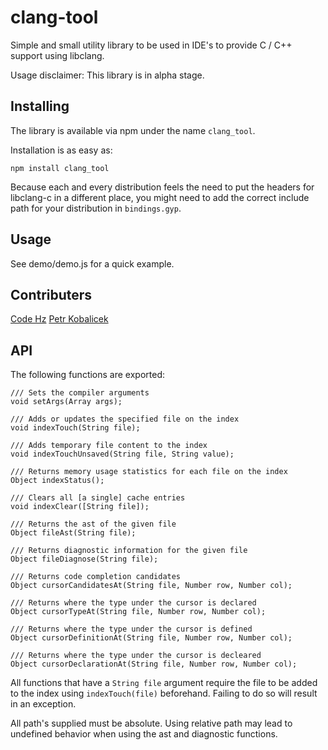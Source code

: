 clang-tool
==========

Simple and small utility library to be used in IDE's to provide C / C++ support using libclang.

Usage disclaimer: This library is in alpha stage.

Installing
----------

The library is available via npm under the name `clang_tool`.

Installation is as easy as:

    npm install clang_tool

Because each and every distribution feels the need to put the headers for
libclang-c in a different place, you might need to add the correct include path
for your distribution in `bindings.gyp`.

Usage
-----

See demo/demo.js for a quick example.

Contributers
------------

[Code Hz](https://github.com/codehz) 
[Petr Kobalicek](https://github.com/kobalicek)

API
---

The following functions are exported:

    /// Sets the compiler arguments
    void setArgs(Array args);

    /// Adds or updates the specified file on the index
    void indexTouch(String file);

    /// Adds temporary file content to the index
    void indexTouchUnsaved(String file, String value);

    /// Returns memory usage statistics for each file on the index
    Object indexStatus();

    /// Clears all [a single] cache entries
    void indexClear([String file]);

    /// Returns the ast of the given file
    Object fileAst(String file);

    /// Returns diagnostic information for the given file
    Object fileDiagnose(String file);

    /// Returns code completion candidates
    Object cursorCandidatesAt(String file, Number row, Number col);

    /// Returns where the type under the cursor is declared
    Object cursorTypeAt(String file, Number row, Number col);

    /// Returns where the type under the cursor is defined
    Object cursorDefinitionAt(String file, Number row, Number col);

    /// Returns where the type under the cursor is decleared
    Object cursorDeclarationAt(String file, Number row, Number col);

All functions that have a `String file` argument require the file to be added to the index using
`indexTouch(file)` beforehand. Failing to do so will result in an exception.

All path's supplied must be absolute. Using relative path may lead to undefined behavior when using
the ast and diagnostic functions.
